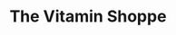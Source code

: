 ---
title: "The Vitamin Shoppe"
url: /staten-island/the-vitamin-shoppe-richmond-avenue/
shop: Nahrungsergänzung
---